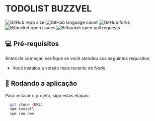 # TODOLIST BUZZVEL

![GitHub repo size](https://img.shields.io/github/repo-size/joaotuliojt/buzzvel-todolist?style=for-the-badge)
![GitHub language count](https://img.shields.io/github/languages/count/joaotuliojt/buzzvel-todolist?style=for-the-badge)
![GitHub forks](https://img.shields.io/github/forks/joaotuliojt/buzzvel-todolist?style=for-the-badge)
![Bitbucket open issues](https://img.shields.io/bitbucket/issues/joaotuliojt/buzzvel-todolist?style=for-the-badge)
![Bitbucket open pull requests](https://img.shields.io/bitbucket/pr-raw/joaotuliojt/buzzvel-todolist?style=for-the-badge)

## 💻 Pré-requisitos

Antes de começar, verifique se você atendeu aos seguintes requisitos:

- Você instalou a versão mais recente do Node.

## 🚀 Rodando a aplicação

Para instalar o projeto, siga estas etapas:

```bash
  git clone (URL)
  npm install
  npm run dev
```
